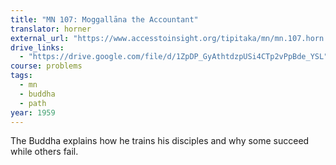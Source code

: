 ```yaml
---
title: "MN 107: Moggallāna the Accountant"
translator: horner
external_url: "https://www.accesstoinsight.org/tipitaka/mn/mn.107.horn.html"
drive_links:
  - "https://drive.google.com/file/d/1ZpDP_GyAthtdzpUSi4CTp2vPpBde_YSL"
course: problems
tags:
  - mn
  - buddha
  - path
year: 1959
---
```


The Buddha explains how he trains his disciples and why some succeed while others fail.
